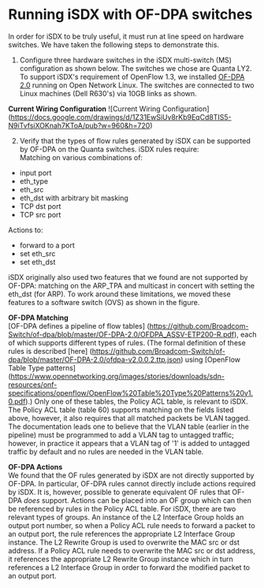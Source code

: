 # Running iSDX with OF-DPA switches

In order for iSDX to be truly useful, it must run at line speed on hardware switches.  We
have taken the following steps to demonstrate this.

1. Configure three hardware switches in the iSDX multi-switch (MS) configuration as shown
below. The switches we chose are Quanta LY2.  To support iSDX's requirement of OpenFlow
1.3, we installed
[OF-DPA 2.0](http://lumanetworks.github.io/of-dpa/doc/html/d8/dd0/OFDPA_OVERVIEW.html)
running on Open Network Linux.  The switches are connected to
two Linux machines (Dell R630's) via 10GB links as shown.  

 **Current Wiring Configuration**
![Current Wiring Configuration]
(https://docs.google.com/drawings/d/1Z31EwSiUv8rKb9EqCd8TIS5-N9iTvfsiXOKnah7KToA/pub?w=960&h=720)  
 
2. Verify that the types of flow rules generated by iSDX can be supported by OF-DPA on the
Quanta switches.  iSDX rules require:  
Matching on various combinations of:
 * input port
 * eth_type
 * eth_src
 * eth_dst with arbitrary bit masking
 * TCP dst port
 * TCP src port  

 Actions to:
 * forward to a port
 * set eth_src
 * set eth_dst  

 iSDX originally also used two features that we found are not supported by OF-DPA:
 matching on the ARP_TPA and multicast in concert with setting the eth_dst (for ARP).  To
 work around these limitations, we moved these features to a software switch (OVS) as shown
 in the figure.  

 **OF-DPA Matching**  
 [OF-DPA defines a pipeline of flow tables]
 (https://github.com/Broadcom-Switch/of-dpa/blob/master/OF-DPA-2.0/OFDPA_ASSV-ETP200-R.pdf),
 each of which supports different types of 
 rules.
 (The formal definition of these rules is described [here]
 (https://github.com/Broadcom-Switch/of-dpa/blob/master/OF-DPA-2.0/ofdpa-v2.0.0.2.ttp.json)
 using [OpenFlow Table Type patterns]
 (https://www.opennetworking.org/images/stories/downloads/sdn-resources/onf-specifications/openflow/OpenFlow%20Table%20Type%20Patterns%20v1.0.pdf).)
 Only one of these tables, the Policy ACL table, is relevant to iSDX.  The Policy
 ACL table (table 60) supports matching on the fields listed above, however, it also
 requires that
 all matched packets be VLAN tagged.  The documentation leads one to believe that the VLAN
 table (earlier in the pipeline) must be programmed to add a VLAN tag to untagged traffic;
 however, in practice it appears that a VLAN tag of '1' is added to untagged traffic by
 default and no rules are needed in the VLAN table.

 **OF-DPA Actions**  
 We found that the OF rules generated by iSDX are not directly supported by OF-DPA.  In
 particular, OF-DPA rules cannot directly include actions required by iSDX.
 It is, however, possible to generate equivalent OF rules that OF-DPA *does* support.
 Actions can be placed into an OF group which can then be referenced by rules in the
 Policy ACL table.  For iSDX, there are two relevant types of groups.  An instance of the
 L2 Interface Group holds an output port number, so when a Policy ACL rule needs to
 forward a packet to an output port, the rule references the appropriate L2 Interface
 Group instance.  The L2 Rewrite Group is used to overwrite the MAC src or dst address.
 If a Policy ACL rule needs to overwrite the MAC src or dst address, it references the
 appropriate L2 Rewrite Group instance which in turn references a L2 Interface Group in
 order to forward the modified packet to an output port.
